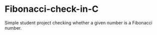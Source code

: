 # Fibonacci-check-in-C
Simple student project checking whether a given number is a Fibonacci number.
